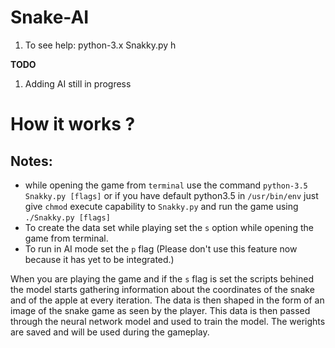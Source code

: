 # Snake-AI
1. To see help:
  python-3.x Snakky.py h

__TODO__
1. Adding AI still in progress 


# How it works ?

## Notes:
* while opening the game from `terminal` use the command `python-3.5 Snakky.py [flags]` or if you have default python3.5 in `/usr/bin/env` just give `chmod` execute capability to `Snakky.py` and run the game using `./Snakky.py [flags]`
* To create the data set while playing set the `s` option while opening the game from terminal.
* To run in AI mode set the `p` flag (Please don't use this feature now because it has yet to be integrated.)

When you are playing the game and if the `s` flag is set the scripts behined the model starts gathering information about the coordinates of the snake and of the apple at every iteration. The data is then shaped in the form of an image of the snake game as seen by the player. This data is then passed through the neural network model and used to train the model. The werights are saved and will be used during the gameplay.
